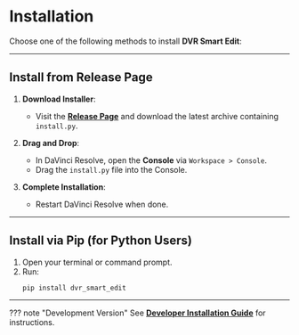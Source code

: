 # Installation

Choose one of the following methods to install **DVR Smart Edit**:

---

## Install from Release Page

1. **Download Installer**:
    - Visit the **[Release Page](https://github.com/xyzkaz/automate-davinci-resolve/releases)** and download the latest archive containing `install.py`.

2. **Drag and Drop**:
    - In DaVinci Resolve, open the **Console** via `Workspace > Console`.
    - Drag the `install.py` file into the Console.

3. **Complete Installation**:
    - Restart DaVinci Resolve when done.

---

## Install via Pip (for Python Users)

1. Open your terminal or command prompt.
2. Run:
    ```sh
    pip install dvr_smart_edit
    ```

---

??? note "Development Version"
    See **[Developer Installation Guide](developer/installation.md)** for instructions.
